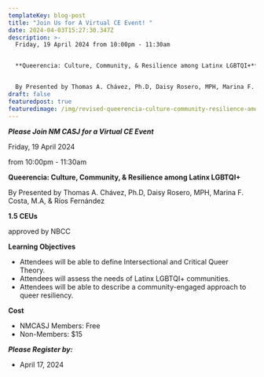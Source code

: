```yaml
---
templateKey: blog-post
title: "Join Us for A Virtual CE Event! "
date: 2024-04-03T15:27:30.347Z
description: >-
  Friday, 19 April 2024 from 10:00pm - 11:30am


  **Queerencia: Culture, Community, & Resilience among Latinx LGBTQI+**


  By Presented by Thomas A. Chávez, Ph.D, Daisy Rosero, MPH, Marina F. Costa, M.A, & Ríos Fernández
draft: false
featuredpost: true
featuredimage: /img/revised-queerencia-culture-community-resilience-among-latinx-lgbtqi-4192024-.png
---
```

***Please Join NM CASJ for a Virtual CE Event***

Friday, 19 April 2024 

from 10:00pm - 11:30am

**Queerencia: Culture, Community, & Resilience among Latinx LGBTQI+**

By Presented by Thomas A. Chávez, Ph.D, Daisy Rosero, MPH, Marina F. Costa, M.A, & Ríos Fernández



**1.5 CEUs**

approved by NBCC

**Learning Objectives**

* Attendees will be able to define Intersectional and Critical Queer Theory. 
* Attendees will assess the needs of Latinx LGBTQI+ communities. 
* Attendees will be able to describe a community-engaged approach to queer resiliency.



**Cost**

* NMCASJ Members: Free
* Non-Members: $15 



***Please Register by:***

* April 17, 2024